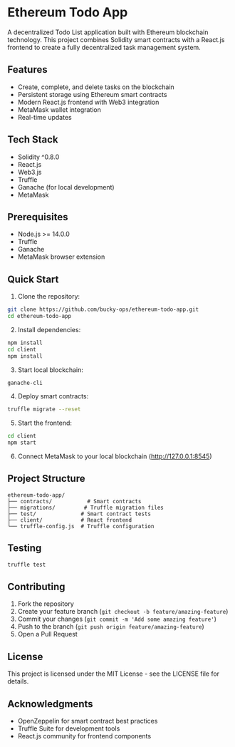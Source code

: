 # Ethereum Todo App

A decentralized Todo List application built with Ethereum blockchain technology. This project combines Solidity smart contracts with a React.js frontend to create a fully decentralized task management system.

## Features

- Create, complete, and delete tasks on the blockchain
- Persistent storage using Ethereum smart contracts
- Modern React.js frontend with Web3 integration
- MetaMask wallet integration
- Real-time updates

## Tech Stack

- Solidity ^0.8.0
- React.js
- Web3.js
- Truffle
- Ganache (for local development)
- MetaMask

## Prerequisites

- Node.js >= 14.0.0
- Truffle
- Ganache
- MetaMask browser extension

## Quick Start

1. Clone the repository:
```bash
git clone https://github.com/bucky-ops/ethereum-todo-app.git
cd ethereum-todo-app
```

2. Install dependencies:
```bash
npm install
cd client
npm install
```

3. Start local blockchain:
```bash
ganache-cli
```

4. Deploy smart contracts:
```bash
truffle migrate --reset
```

5. Start the frontend:
```bash
cd client
npm start
```

6. Connect MetaMask to your local blockchain (http://127.0.0.1:8545)

## Project Structure

```
ethereum-todo-app/
├── contracts/           # Smart contracts
├── migrations/         # Truffle migration files
├── test/              # Smart contract tests
├── client/            # React frontend
└── truffle-config.js  # Truffle configuration
```

## Testing

```bash
truffle test
```

## Contributing

1. Fork the repository
2. Create your feature branch (`git checkout -b feature/amazing-feature`)
3. Commit your changes (`git commit -m 'Add some amazing feature'`)
4. Push to the branch (`git push origin feature/amazing-feature`)
5. Open a Pull Request

## License

This project is licensed under the MIT License - see the LICENSE file for details.

## Acknowledgments

- OpenZeppelin for smart contract best practices
- Truffle Suite for development tools
- React.js community for frontend components
